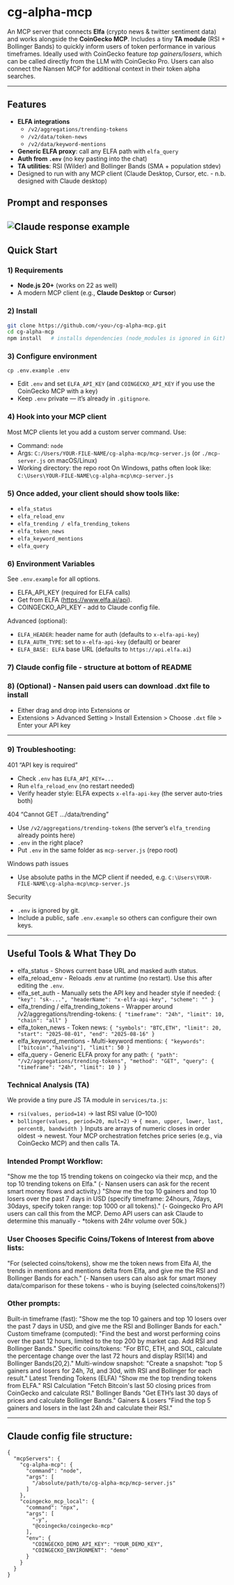 # cg-alpha-mcp

An MCP server that connects **Elfa** (crypto news & twitter sentiment data) and works alongside the **CoinGecko MCP**.
Includes a tiny **TA module** (RSI + Bollinger Bands) to quickly inform users of token performance in various timeframes.
Ideally used with CoinGecko feature *top gainers/losers*, which can be called directly from the LLM with CoinGecko Pro.
Users can also connect the Nansen MCP for additional context in their token alpha searches.

---

## Features

- **ELFA integrations**
  - `/v2/aggregations/trending-tokens`
  - `/v2/data/token-news`
  - `/v2/data/keyword-mentions`
- **Generic ELFA proxy**: call any ELFA path with `elfa_query`
- **Auth from `.env`** (no key pasting into the chat)
- **TA utilities**: RSI (Wilder) and Bollinger Bands (SMA + population stdev)
- Designed to run with any MCP client (Claude Desktop, Cursor, etc. - n.b. designed with Claude desktop)

## Prompt and responses
![Claude response example](promts_responses_images/example.png)
--------------------

## Quick Start

### 1) Requirements
- **Node.js 20+** (works on 22 as well)
- A modern MCP client (e.g., **Claude Desktop** or **Cursor**)

### 2) Install
```bash
git clone https://github.com/<you>/cg-alpha-mcp.git
cd cg-alpha-mcp
npm install   # installs dependencies (node_modules is ignored in Git)
```

### 3) Configure environment
`cp .env.example .env`
- Edit `.env` and set `ELFA_API_KEY` (and `COINGECKO_API_KEY` if you use the CoinGecko MCP with a key)
- Keep `.env` private — it’s already in `.gitignore`.

### 4) Hook into your MCP client
Most MCP clients let you add a custom server command. Use:
- Command: `node`
- Args: `C:/Users/YOUR-FILE-NAME/cg-alpha-mcp/mcp-server.js` (or `./mcp-server.js` on macOS/Linux)
- Working directory: the repo root
On Windows, paths often look like:
```C:\Users\YOUR-FILE-NAME\cg-alpha-mcp\mcp-server.js```

### 5) Once added, your client should show tools like:
- `elfa_status`
- `elfa_reload_env`
- `elfa_trending / elfa_trending_tokens`
- `elfa_token_news`
- `elfa_keyword_mentions`
- `elfa_query`

### 6) Environment Variables
See `.env.example` for all options.
- ELFA_API_KEY (required for ELFA calls)
- Get from ELFA (https://www.elfa.ai/api).
- COINGECKO_API_KEY - add to Claude config file.

Advanced (optional):
- `ELFA_HEADER`: header name for auth (defaults to `x-elfa-api-key`)
- `ELFA_AUTH_TYPE`: set to `x-elfa-api-key` (default) or bearer
- `ELFA_BASE: ELFA` base URL (defaults to `https://api.elfa.ai`)

### 7) Claude config file - structure at bottom of README

### 8) (Optional) - Nansen paid users can download .dxt file to install
- Either drag and drop into Extensions or
- Extensions > Advanced Setting > Install Extension > Choose `.dxt` file > Enter your API key
--------------------

### 9) Troubleshooting:
401 “API key is required”
- Check `.env` has `ELFA_API_KEY=...`
- Run `elfa_reload_env` (no restart needed)
- Verify header style: ELFA expects `x-elfa-api-key` (the server auto-tries both)

404 “Cannot GET …/data/trending”
- Use `/v2/aggregations/trending-tokens` (the server’s `elfa_trending` already points here)
- `.env` in the right place?
- Put `.env` in the same folder as `mcp-server.js` (repo root)

Windows path issues
- Use absolute paths in the MCP client if needed, e.g.
```C:\Users\YOUR-FILE-NAME\cg-alpha-mcp\mcp-server.js```

Security
- `.env` is ignored by git.
- Include a public, safe `.env.example` so others can configure their own keys.

--------------------

## Useful Tools & What They Do
- elfa_status - Shows current base URL and masked auth status.
- elfa_reload_env - Reloads .env at runtime (no restart). Use this after editing the `.env`.
- elfa_set_auth - Manually sets the API key and header style if needed:
```{ "key": "sk-...", "headerName": "x-elfa-api-key", "scheme": "" }```
- elfa_trending / elfa_trending_tokens - Wrapper around /v2/aggregations/trending-tokens:
```{ "timeframe": "24h", "limit": 10, "chain": "all" }```
- elfa_token_news - Token news:
```{ "symbols": "BTC,ETH", "limit": 20, "start": "2025-08-01", "end": "2025-08-16" }```
- elfa_keyword_mentions - Multi-keyword mentions:
```{ "keywords": ["bitcoin","halving"], "limit": 50 }```
- elfa_query - Generic ELFA proxy for any path:
```{ "path": "/v2/aggregations/trending-tokens", "method": "GET", "query": { "timeframe": "24h", "limit": 10 } }```

### Technical Analysis (TA)
We provide a tiny pure JS TA module in `services/ta.js`:
- `rsi(values, period=14)` → last RSI value (0–100)
- `bollinger(values, period=20, mult=2)` → `{ mean, upper, lower, last, percentB, bandwidth }`
Inputs are arrays of numeric closes in order oldest → newest.
Your MCP orchestration fetches price series (e.g., via CoinGecko MCP) and then calls TA.

### Intended Prompt Workflow:
"Show me the top 15 trending tokens on coingecko via their mcp, and the top 10 trending tokens on Elfa."
(- Nansen users can ask for the recent smart money flows and activity.)
"Show me the top 10 gainers and top 10 losers over the past 7 days in USD (specify timeframe: 24hours, 7days, 30days, specify token range: top 1000 or all tokens)."
(- Goingecko Pro API users can call this from the MCP. Demo API users can ask Claude to determine this manually - *tokens with 24hr volume over 50k.)

### User Chooses Specific Coins/Tokens of Interest from above lists:
"For (selected coins/tokens), show me the token news from Elfa AI, the trends in mentions and mentions delta from Elfa, and give me the RSI and Bollinger Bands for each."
(- Nansen users can also ask for smart money data/comparison for these tokens - who is buying (selected coins/tokens)?)

### Other prompts:
Built-in timeframe (fast):
"Show me the top 10 gainers and top 10 losers over the past 7 days in USD, and give me the RSI and Bollinger Bands for each."
Custom timeframe (computed):
"Find the best and worst performing coins over the past 12 hours, limited to the top 200 by market cap. Add RSI and Bollinger Bands."
Specific coins/tokens:
"For BTC, ETH, and SOL, calculate the percentage change over the last 72 hours and display RSI(14) and Bollinger Bands(20,2)."
Multi-window snapshot:
"Create a snapshot: "top 5 gainers and losers for 24h, 7d, and 30d, with RSI and Bollinger for each result."
Latest Trending Tokens (ELFA)
"Show me the top trending tokens from ELFA."
RSI Calculation
"Fetch Bitcoin's last 50 closing prices from CoinGecko and calculate RSI."
Bollinger Bands
"Get ETH’s last 30 days of prices and calculate Bollinger Bands."
Gainers & Losers
"Find the top 5 gainers and losers in the last 24h and calculate their RSI."

--------------------

## Claude config file structure:
```
{
  "mcpServers": {
    "cg-alpha-mcp": {
      "command": "node",
      "args": [
        "/absolute/path/to/cg-alpha-mcp/mcp-server.js"
      ]
    },
    "coingecko_mcp_local": {
      "command": "npx",
      "args": [
        "-y",
        "@coingecko/coingecko-mcp"
      ],
      "env": {
        "COINGECKO_DEMO_API_KEY": "YOUR_DEMO_KEY",
        "COINGECKO_ENVIRONMENT": "demo"
      }
    }
  }
}
```
